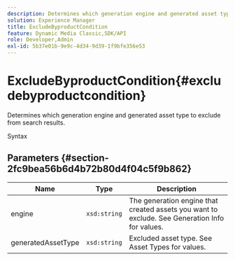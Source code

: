 ```yaml
---
description: Determines which generation engine and generated asset type to exclude from search results.
solution: Experience Manager
title: ExcludeByproductCondition
feature: Dynamic Media Classic,SDK/API
role: Developer,Admin
exl-id: 5b37e01b-9e9c-4d34-9d39-1f9bfe356e53
---
```

# ExcludeByproductCondition{#excludebyproductcondition}

Determines which generation engine and generated asset type to exclude from search results.

 Syntax 

## Parameters {#section-2fc9bea56b6d4b72b80d4f04c5f9b862}

|  Name  | Type  | Description  |
|---|---|---|
|  engine  | `xsd:string`  | The generation engine that created assets you want to exclude. See Generation Info for values.  |
|  generatedAssetType  | `xsd:string`  | Excluded asset type. See Asset Types for values.  |
